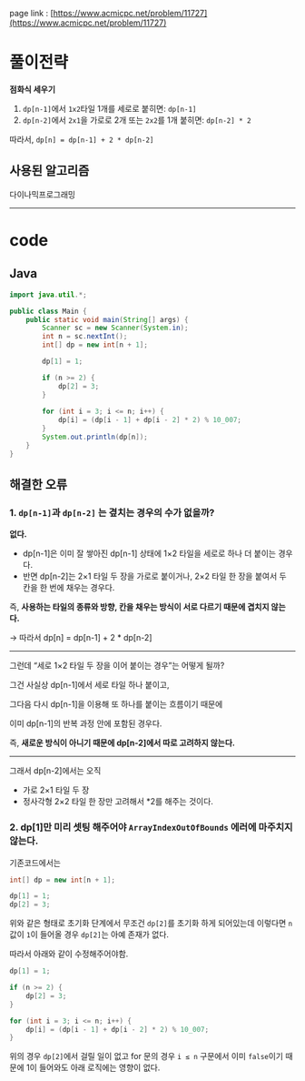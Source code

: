 page link : [https://www.acmicpc.net/problem/11727](https://www.acmicpc.net/problem/11727)

# 풀이전략

**점화식 세우기**

1. `dp[n-1]`에서 `1x2`타일 1개를 세로로 붙히면: `dp[n-1]`
2. `dp[n-2]`에서 `2x1`을 가로로 2개 또는 `2x2`를 1개 붙히면: `dp[n-2] * 2`

따라서, `dp[n] = dp[n-1] + 2 * dp[n-2]`

## 사용된 알고리즘

다이나믹프로그래밍

---

# code

## Java

```java
import java.util.*;

public class Main {
    public static void main(String[] args) {
        Scanner sc = new Scanner(System.in);
        int n = sc.nextInt();
        int[] dp = new int[n + 1];

        dp[1] = 1;

        if (n >= 2) {
            dp[2] = 3;
        }
        
        for (int i = 3; i <= n; i++) {
            dp[i] = (dp[i - 1] + dp[i - 2] * 2) % 10_007;
        }
        System.out.println(dp[n]);
    }
}

```

## 해결한 오류

### 1. `dp[n-1]`과 `dp[n-2]` 는 곂치는 경우의 수가 없을까?

**없다.**

- dp[n-1]은 이미 잘 쌓아진 dp[n-1] 상태에 1×2 타일을 세로로 하나 더 붙이는 경우다.
- 반면 dp[n-2]는 2×1 타일 두 장을 가로로 붙이거나, 2×2 타일 한 장을 붙여서 두 칸을 한 번에 채우는 경우다.

즉, **사용하는 타일의 종류와 방향, 칸을 채우는 방식이 서로 다르기 때문에 겹치지 않는다.**

→ 따라서 dp[n] = dp[n-1] + 2 * dp[n-2]

---

그런데 “세로 1×2 타일 두 장을 이어 붙이는 경우”는 어떻게 될까?

그건 사실상 dp[n-1]에서 세로 타일 하나 붙이고,

그다음 다시 dp[n-1]을 이용해 또 하나를 붙이는 흐름이기 때문에

이미 dp[n-1]의 반복 과정 안에 포함된 경우다.

즉, **새로운 방식이 아니기 때문에 dp[n-2]에서 따로 고려하지 않는다.**

---

그래서 dp[n-2]에서는 오직

- 가로 2×1 타일 두 장
- 정사각형 2×2 타일 한 장만 고려해서 *2를 해주는 것이다.

### 2. dp[1]만 미리 셋팅 해주어야 `ArrayIndexOutOfBounds` 에러에 마주치지 않는다.

기존코드에서는 

```java
int[] dp = new int[n + 1];

dp[1] = 1;
dp[2] = 3;
```

위와 같은 형태로 초기화 단계에서 무조건 `dp[2]`를 초기화 하게 되어있는데 이렇다면 `n`값이 `1`이 들어올 경우 `dp[2]`는 아예 존재가 없다.

따라서 아래와 같이 수정해주어야함.

```java
dp[1] = 1;

if (n >= 2) {
    dp[2] = 3;
}

for (int i = 3; i <= n; i++) {
    dp[i] = (dp[i - 1] + dp[i - 2] * 2) % 10_007;
}
```

위의 경우 `dp[2]`에서 걸릴 일이 없고 for 문의 경우 `i ≤ n` 구문에서 이미 `false`이기 때문에 1이 들어와도 아래 로직에는 영향이 없다.
